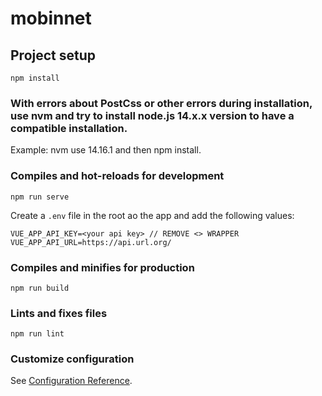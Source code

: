 # mobinnet

## Project setup
```
npm install
```
### With errors about PostCss or other errors during installation, use nvm and try to install node.js 14.x.x version to have a compatible installation.
Example: nvm use 14.16.1 and then npm install.

### Compiles and hot-reloads for development
```
npm run serve
```

Create a `.env` file in the root ao the app and add the following values:
```
VUE_APP_API_KEY=<your api key> // REMOVE <> WRAPPER
VUE_APP_API_URL=https://api.url.org/
```

### Compiles and minifies for production
```
npm run build
```

### Lints and fixes files
```
npm run lint
```

### Customize configuration
See [Configuration Reference](https://cli.vuejs.org/config/).
